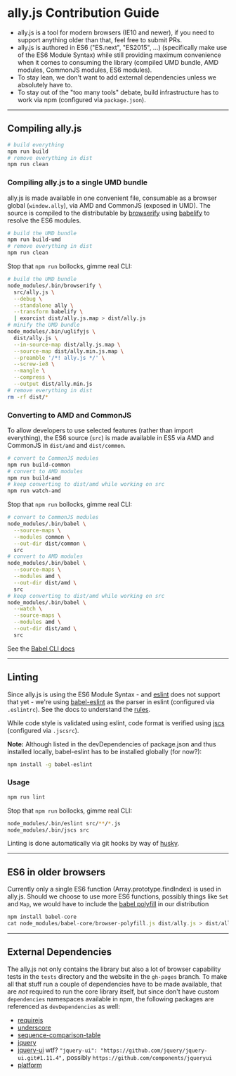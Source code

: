 # ally.js Contribution Guide

* ally.js is a tool for modern browsers (IE10 and newer), if you need to support anything older than that, feel free to submit PRs.
* ally.js is authored in ES6 ("ES.next", "ES2015", …) (specifically make use of the ES6 Module Syntax) while still providing maximum convenience when it comes to consuming the library (compiled UMD bundle, AMD modules, CommonJS modules, ES6 modules).
* To stay lean, we don't want to add external dependencies unless we absolutely have to.
* To stay out of the "too many tools" debate, build infrastructure has to work via npm (configured via `package.json`).

---

## Compiling ally.js

```sh
# build everything
npm run build
# remove everything in dist
npm run clean
```

### Compiling ally.js to a single UMD bundle

ally.js is made available in one convenient file, consumable as a browser global (`window.ally`), via AMD and CommonJS (exposed in UMD). The source is compiled to the distributable by [browserify](https://github.com/substack/node-browserify) using [babelify](https://github.com/babel/babelify) to resolve the ES6 modules.

```sh
# build the UMD bundle
npm run build-umd
# remove everything in dist
npm run clean
```

Stop that `npm run` bollocks, gimme real CLI:

```sh
# build the UMD bundle
node_modules/.bin/browserify \
  src/ally.js \
  --debug \
  --standalone ally \
  --transform babelify \
  | exorcist dist/ally.js.map > dist/ally.js
# minify the UMD bundle
node_modules/.bin/uglifyjs \
  dist/ally.js \
  --in-source-map dist/ally.js.map \
  --source-map dist/ally.min.js.map \
  --preamble '/*! ally.js */' \
  --screw-ie8 \
  --mangle \
  --compress \
  --output dist/ally.min.js
# remove everything in dist
rm -rf dist/*
```

### Converting to AMD and CommonJS

To allow developers to use selected features (rather than import everything), the ES6 source (`src`) is made available in ES5 via AMD and CommonJS in `dist/amd` and `dist/common`.

```sh
# convert to CommonJS modules
npm run build-common
# convert to AMD modules
npm run build-amd
# keep converting to dist/amd while working on src
npm run watch-amd
```

Stop that `npm run` bollocks, gimme real CLI:

```sh
# convert to CommonJS modules
node_modules/.bin/babel \
  --source-maps \
  --modules common \
  --out-dir dist/common \
  src
# convert to AMD modules
node_modules/.bin/babel \
  --source-maps \
  --modules amd \
  --out-dir dist/amd \
  src
# keep converting to dist/amd while working on src
node_modules/.bin/babel \
  --watch \
  --source-maps \
  --modules amd \
  --out-dir dist/amd \
  src
```

See the [Babel CLI docs](https://babeljs.io/docs/usage/cli/)

---

## Linting

Since ally.js is using the ES6 Module Syntax - and [eslint](https://github.com/eslint/eslint) does not support that yet - we're using [babel-eslint](https://github.com/babel/babel-eslint) as the parser in eslint (configured via `.eslintrc`). See the docs to understand the [rules](http://eslint.org/docs/rules).

While code style is validated using eslint, code format is verified using [jscs](http://jscs.info/overview.html) (configured via `.jscsrc`).

**Note:** Although listed in the devDependencies of package.json and thus installed locally, babel-eslint has to be installed globally (for now?):

```sh
npm install -g babel-eslint
```

### Usage

```sh
npm run lint
```

Stop that `npm run` bollocks, gimme real CLI:

```sh
node_modules/.bin/eslint src/**/*.js
node_modules/.bin/jscs src
```

Linting is done automatically via git hooks by way of [husky](https://www.npmjs.com/package/husky).

----

## ES6 in older browsers

Currently only a single ES6 function (Array.prototype.findIndex) is used in ally.js. Should we choose to use more ES6 functions, possibly things like `Set` and `Map`, we would have to include the [babel polyfill](http://babeljs.io/docs/usage/polyfill/) in our distribution

```js
npm install babel-core
cat node_modules/babel-core/browser-polyfill.js dist/ally.js > dist/ally.old-browser.js
```

---

## External Dependencies

The ally.js not only contains the library but also a lot of browser capability tests in the `tests` directory and the website in the `gh-pages` branch. To make all that stuff run a couple of dependencies have to be made available, that are *not* required to run the core library itself, but since don't have custom `dependencies` namespaces available in npm, the following packages are referenced as `devDependencies` as well:

* [requirejs](https://www.npmjs.com/package/requirejs)
* [underscore](https://www.npmjs.com/package/underscore)
* [sequence-comparison-table](https://www.npmjs.com/package/sequence-comparison-table)
* [jquery](https://www.npmjs.com/package/jquery)
* [jquery-ui](https://www.npmjs.com/package/jquery) wtf? `"jquery-ui": "https://github.com/jquery/jquery-ui.git#1.11.4",` possibly `https://github.com/components/jqueryui`
* [platform](https://www.npmjs.com/package/platform)

